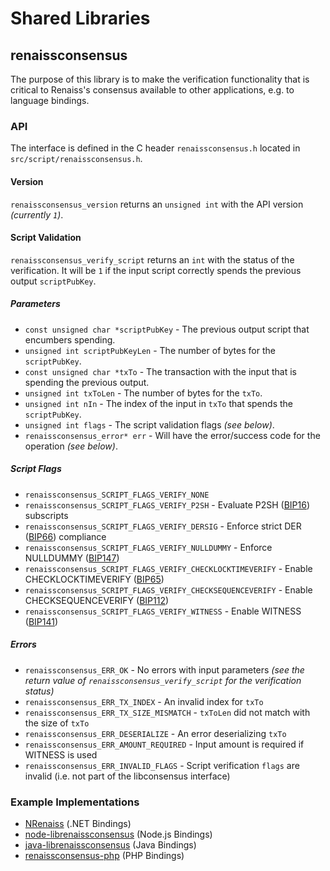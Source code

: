 Shared Libraries
================

## renaissconsensus

The purpose of this library is to make the verification functionality that is critical to Renaiss's consensus available to other applications, e.g. to language bindings.

### API

The interface is defined in the C header `renaissconsensus.h` located in `src/script/renaissconsensus.h`.

#### Version

`renaissconsensus_version` returns an `unsigned int` with the API version *(currently `1`)*.

#### Script Validation

`renaissconsensus_verify_script` returns an `int` with the status of the verification. It will be `1` if the input script correctly spends the previous output `scriptPubKey`.

##### Parameters
- `const unsigned char *scriptPubKey` - The previous output script that encumbers spending.
- `unsigned int scriptPubKeyLen` - The number of bytes for the `scriptPubKey`.
- `const unsigned char *txTo` - The transaction with the input that is spending the previous output.
- `unsigned int txToLen` - The number of bytes for the `txTo`.
- `unsigned int nIn` - The index of the input in `txTo` that spends the `scriptPubKey`.
- `unsigned int flags` - The script validation flags *(see below)*.
- `renaissconsensus_error* err` - Will have the error/success code for the operation *(see below)*.

##### Script Flags
- `renaissconsensus_SCRIPT_FLAGS_VERIFY_NONE`
- `renaissconsensus_SCRIPT_FLAGS_VERIFY_P2SH` - Evaluate P2SH ([BIP16](https://github.com/renaiss/bips/blob/master/bip-0016.mediawiki)) subscripts
- `renaissconsensus_SCRIPT_FLAGS_VERIFY_DERSIG` - Enforce strict DER ([BIP66](https://github.com/renaiss/bips/blob/master/bip-0066.mediawiki)) compliance
- `renaissconsensus_SCRIPT_FLAGS_VERIFY_NULLDUMMY` - Enforce NULLDUMMY ([BIP147](https://github.com/renaiss/bips/blob/master/bip-0147.mediawiki))
- `renaissconsensus_SCRIPT_FLAGS_VERIFY_CHECKLOCKTIMEVERIFY` - Enable CHECKLOCKTIMEVERIFY ([BIP65](https://github.com/renaiss/bips/blob/master/bip-0065.mediawiki))
- `renaissconsensus_SCRIPT_FLAGS_VERIFY_CHECKSEQUENCEVERIFY` - Enable CHECKSEQUENCEVERIFY ([BIP112](https://github.com/renaiss/bips/blob/master/bip-0112.mediawiki))
- `renaissconsensus_SCRIPT_FLAGS_VERIFY_WITNESS` - Enable WITNESS ([BIP141](https://github.com/renaiss/bips/blob/master/bip-0141.mediawiki))

##### Errors
- `renaissconsensus_ERR_OK` - No errors with input parameters *(see the return value of `renaissconsensus_verify_script` for the verification status)*
- `renaissconsensus_ERR_TX_INDEX` - An invalid index for `txTo`
- `renaissconsensus_ERR_TX_SIZE_MISMATCH` - `txToLen` did not match with the size of `txTo`
- `renaissconsensus_ERR_DESERIALIZE` - An error deserializing `txTo`
- `renaissconsensus_ERR_AMOUNT_REQUIRED` - Input amount is required if WITNESS is used
- `renaissconsensus_ERR_INVALID_FLAGS` - Script verification `flags` are invalid (i.e. not part of the libconsensus interface)

### Example Implementations
- [NRenaiss](https://github.com/MetacoSA/NRenaiss/blob/5e1055cd7c4186dee4227c344af8892aea54faec/NRenaiss/Script.cs#L979-#L1031) (.NET Bindings)
- [node-librenaissconsensus](https://github.com/bitpay/node-librenaissconsensus) (Node.js Bindings)
- [java-librenaissconsensus](https://github.com/dexX7/java-librenaissconsensus) (Java Bindings)
- [renaissconsensus-php](https://github.com/Bit-Wasp/renaissconsensus-php) (PHP Bindings)
